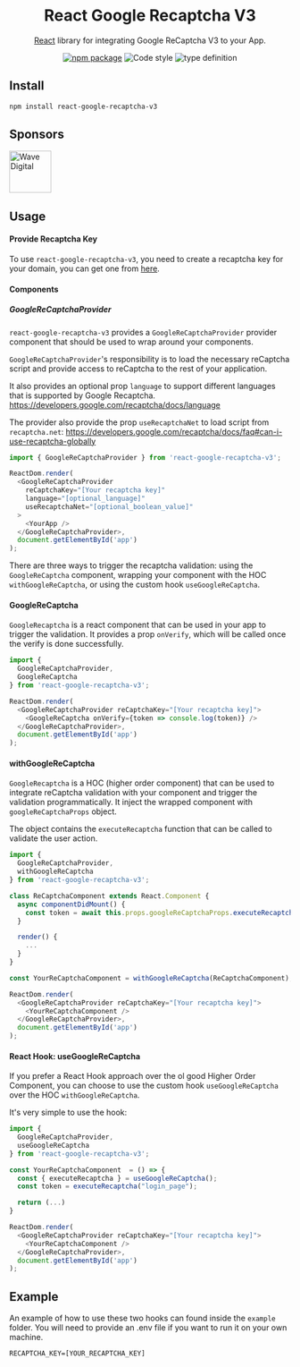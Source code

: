 <h1 align="center">React Google Recaptcha V3</h1>
<div align="center">

[React](https://reactjs.org/) library for integrating Google ReCaptcha V3 to your App.

[![npm package](https://img.shields.io/npm/v/react-google-recaptcha-v3/latest.svg)](https://www.npmjs.com/package/react-google-recaptcha-v3)
![Code style](https://img.shields.io/badge/code_style-prettier-ff69b4.svg)
![type definition](https://img.shields.io/npm/types/react-google-recaptcha-v3)

</div>

## Install

```bash
npm install react-google-recaptcha-v3
```

## Sponsors

<a href="https://wavedigital.com.au/" rel="noopener sponsored" target="_blank" style="margin-right: 16px;" title="Wave Digital">
<img width="75" src="https://dyp3dma8oum24.cloudfront.net/wp-content/themes/wavedigital/dist/assets/images/logo/wave-logo.png" alt="Wave Digital" loading="lazy" />
</a>

## Usage

#### Provide Recaptcha Key

To use `react-google-recaptcha-v3`, you need to create a recaptcha key for your domain, you can get one from [here](https://www.google.com/recaptcha/intro/v3.html).

#### Components

##### GoogleReCaptchaProvider

`react-google-recaptcha-v3` provides a `GoogleReCaptchaProvider` provider component that should be used to wrap around your components.

`GoogleReCaptchaProvider`'s responsibility is to load the necessary reCaptcha script and provide access to reCaptcha to the rest of your application.

It also provides an optional prop `language` to support different languages that is supported by Google Recaptcha.
https://developers.google.com/recaptcha/docs/language

The provider also provide the prop `useRecaptchaNet` to load script from `recaptcha.net`:
https://developers.google.com/recaptcha/docs/faq#can-i-use-recaptcha-globally

```javascript
import { GoogleReCaptchaProvider } from 'react-google-recaptcha-v3';

ReactDom.render(
  <GoogleReCaptchaProvider
    reCaptchaKey="[Your recaptcha key]"
    language="[optional_language]"
    useRecaptchaNet="[optional_boolean_value]"
  >
    <YourApp />
  </GoogleReCaptchaProvider>,
  document.getElementById('app')
);
```

There are three ways to trigger the recaptcha validation: using the `GoogleReCaptcha` component, wrapping your component with the HOC `withGoogleReCaptcha`, or using the custom hook `useGoogleReCaptcha`.

#### GoogleReCaptcha

`GoogleRecaptcha` is a react component that can be used in your app to trigger the validation. It provides a prop `onVerify`, which will be called once the verify is done successfully.

```javascript
import {
  GoogleReCaptchaProvider,
  GoogleReCaptcha
} from 'react-google-recaptcha-v3';

ReactDom.render(
  <GoogleReCaptchaProvider reCaptchaKey="[Your recaptcha key]">
    <GoogleReCaptcha onVerify={token => console.log(token)} />
  </GoogleReCaptchaProvider>,
  document.getElementById('app')
);
```

#### withGoogleReCaptcha

`GoogleRecaptcha` is a HOC (higher order component) that can be used to integrate reCaptcha validation with your component and trigger the validation programmatically. It inject the wrapped component with `googleReCaptchaProps` object.

The object contains the `executeRecaptcha` function that can be called to validate the user action.

```javascript
import {
  GoogleReCaptchaProvider,
  withGoogleReCaptcha
} from 'react-google-recaptcha-v3';

class ReCaptchaComponent extends React.Component {
  async componentDidMount() {
    const token = await this.props.googleReCaptchaProps.executeRecaptcha('homepage');
  }

  render() {
    ...
  }
}

const YourReCaptchaComponent = withGoogleReCaptcha(ReCaptchaComponent);

ReactDom.render(
  <GoogleReCaptchaProvider reCaptchaKey="[Your recaptcha key]">
    <YourReCaptchaComponent />
  </GoogleReCaptchaProvider>,
  document.getElementById('app')
);
```

#### React Hook: useGoogleReCaptcha

If you prefer a React Hook approach over the ol good Higher Order Component, you can choose to use the custom hook `useGoogleReCaptcha` over the HOC `withGoogleReCaptcha`.

It's very simple to use the hook:

```javascript
import {
  GoogleReCaptchaProvider,
  useGoogleReCaptcha
} from 'react-google-recaptcha-v3';

const YourReCaptchaComponent  = () => {
  const { executeRecaptcha } = useGoogleReCaptcha();
  const token = executeRecaptcha("login_page");

  return (...)
}

ReactDom.render(
  <GoogleReCaptchaProvider reCaptchaKey="[Your recaptcha key]">
    <YourReCaptchaComponent />
  </GoogleReCaptchaProvider>,
  document.getElementById('app')
);
```

## Example

An example of how to use these two hooks can found inside the `example` folder. You will need to provide an .env file if you want to run it on your own machine.

```
RECAPTCHA_KEY=[YOUR_RECAPTCHA_KEY]
```
